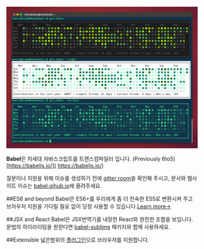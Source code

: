 ![이미지](../img/004-01.png)


**Babel**은 차세대 자바스크립트를 트랜스컴파일러 입니다. (Previously 6to5)  
[https://babeljs.io/]( https://babeljs.io/)

질문이나 지원을 위해 이슈를 생성하기 전에 [gitter room](https://gitter.im/babel/babel)을 확인해 주시고, 문서와 웹사이트 이슈는  [babel.gihub.io](https://github.com/babel/babel.github.io)에 올려주세요.


##ES6 and beyond
Babel은 ES6+를 우리에게 좀 더 친숙한 ES5로 변환시켜 주고 브자우저 지원을 기다릴 필요 없이 당장 사용할 수 있습니다.[Learn more→](https://babeljs.io/docs/learn-es6/)

##JSX and React
Babel은  JSX번역기를 내장한 React와 완전한 조합을 보입니다. 문법의 하이라이팅을 원한다면 [babel-sublime](https://github.com/babel/babel-sublime) 패키지와 함께 사용하세요.

##Extensible
넓은범위의 [플러그인](https://babeljs.io/docs/using-babel/)으로 브라우저를 지원합니다.

